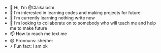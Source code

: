 - 👋 Hi, I’m @Claikaloshi
- 👀 I’m interested in learning codes and making projects for future
- 🌱 I’m currently learning nothing write now 
- 💞️ I’m looking to collaborate on to somebody who will teach me and help me to make future
- 📫 How to reach me text me
- 😄 Pronouns: she/her
- ⚡ Fun fact: i am ok

<!---
Claikaloshi/Claikaloshi is a ✨ special ✨ repository because its `README.md` (this file) appears on your GitHub profile.
You can click the Preview link to take a look at your changes.
--->
